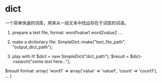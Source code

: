 dict
====

一个简单快速的词库，用来从一段文本中找出存在于词库的词语。

1. prepare a text file, format:
   word1<tab>value1
   word2<tab>value2
   ...

 2. make a dictionary file:
   SimpleDict::make("text_file_path", "output_dict_path");

 3. play with it!
  $dict = new SimpleDict("dict_path");
  $result = $dict->search("some text here...");

 $result format:
   array(
     'word1' => array('value' => 'value1', 'count' => 'count1'),
     ...
   )
